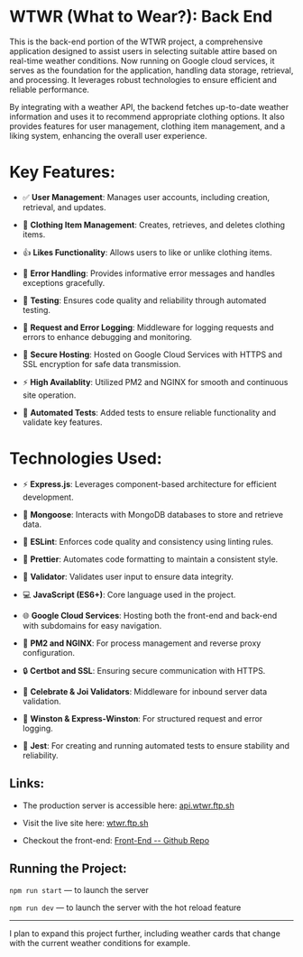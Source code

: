 # WTWR (What to Wear?): Back End

This is the back-end portion of the WTWR project, a comprehensive application designed to assist users in selecting suitable attire based on real-time weather conditions. Now running on Google cloud services, it serves as the foundation for the application, handling data storage, retrieval, and processing. It leverages robust technologies to ensure efficient and reliable performance.

By integrating with a weather API, the backend fetches up-to-date weather information and uses it to recommend appropriate clothing options. It also provides features for user management, clothing item management, and a liking system, enhancing the overall user experience.

# Key Features:

- ✅ **User Management**: Manages user accounts, including creation, retrieval, and updates.

- 👗 **Clothing Item Management**: Creates, retrieves, and deletes clothing items.

- 👍 **Likes Functionality**: Allows users to like or unlike clothing items.

- 🚫 **Error Handling**: Provides informative error messages and handles exceptions gracefully.

- 🧪 **Testing**: Ensures code quality and reliability through automated testing.

- 📝 **Request and Error Logging**: Middleware for logging requests and errors to enhance debugging and monitoring.

- 🔐 **Secure Hosting**: Hosted on Google Cloud Services with HTTPS and SSL encryption for safe data transmission.

- ⚡ **High Availablity**: Utilized PM2 and NGINX for smooth and continuous site operation.

- 🧪 **Automated Tests**: Added tests to ensure reliable functionality and validate key features.

# Technologies Used:

- ⚡️ **Express.js**: Leverages component-based architecture for efficient development.

- 🐘 **Mongoose**: Interacts with MongoDB databases to store and retrieve data.

- 🔎 **ESLint**: Enforces code quality and consistency using linting rules.

- 💅 **Prettier**: Automates code formatting to maintain a consistent style.

- 📝 **Validator**: Validates user input to ensure data integrity.

- 💻 **JavaScript (ES6+)**: Core language used in the project.

- 🌐 **Google Cloud Services**: Hosting both the front-end and back-end with subdomains for easy navigation.

- 🚀 **PM2 and NGINX**: For process management and reverse proxy configuration.

- 🔒 **Certbot and SSL**: Ensuring secure communication with HTTPS.

- 🧹 **Celebrate & Joi Validators**: Middleware for inbound server data validation.

- 📝 **Winston & Express-Winston**: For structured request and error logging.

- 🧪 **Jest**: For creating and running automated tests to ensure stability and reliability.

## Links:

- The production server is accessible here: [api.wtwr.ftp.sh](https://api.wtwr.ftp.sh)

- Visit the live site here: [wtwr.ftp.sh](https://wtwr.ftp.sh)

- Checkout the front-end: [Front-End -- Github Repo](https://github.com/ajuarezse/se_project_react)

## Running the Project:

`npm run start` — to launch the server

`npm run dev` — to launch the server with the hot reload feature

---

I plan to expand this project further, including weather cards that change with the current weather conditions for example.
